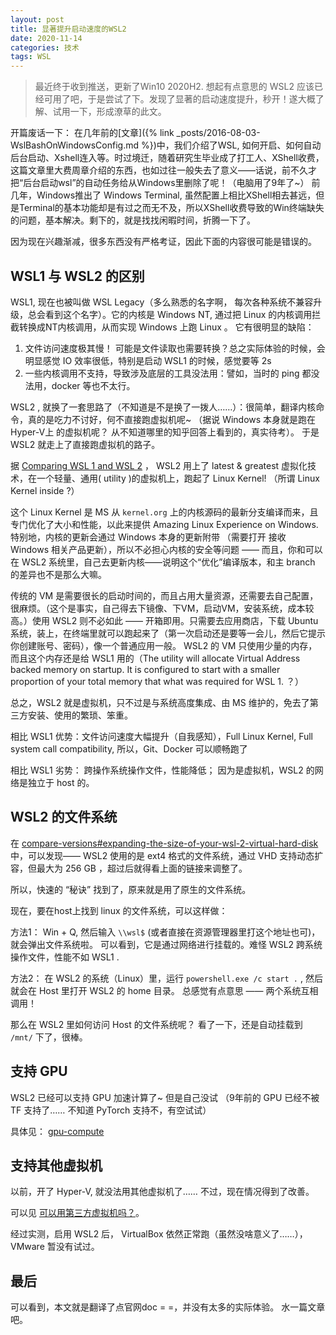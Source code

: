 ```yaml
---
layout: post
title: 显著提升启动速度的WSL2
date: 2020-11-14
categories: 技术 
tags: WSL
---
```

> 最近终于收到推送，更新了Win10 2020H2. 想起有点意思的 WSL2 应该已经可用了吧，于是尝试了下。发现了显著的启动速度提升，秒开！遂大概了解、试用一下，形成潦草的此文。
 
开篇废话一下：
在几年前的[文章]({% link _posts/2016-08-03-WslBashOnWindowsConfig.md %})中，我们介绍了WSL, 如何开启、如何自动后台启动、Xshell连入等。时过境迁，随着研究生毕业成了打工人、XShell收费，这篇文章里大费周章介绍的东西，也如过往一般失去了意义——话说，前不久才把“后台启动wsl”的自动任务给从Windows里删除了呢！（电脑用了9年了~）
前几年，Windows推出了 Windows Terminal, 虽然配置上相比XShell相去甚远，但是Terminal的基本功能却是有过之而无不及，所以XShell收费导致的Win终端缺失的问题，基本解决。剩下的，就是找找闲暇时间，折腾一下了。

因为现在兴趣渐减，很多东西没有严格考证，因此下面的内容很可能是错误的。

## WSL1 与 WSL2 的区别

WSL1, 现在也被叫做 WSL Legacy（多么熟悉的名字啊， 每次各种系统不兼容升级，总会看到这个名字）。它的内核是 Windows NT, 通过把 Linux 的内核调用拦截转换成NT内核调用，从而实现 Windows 上跑 Linux 。 它有很明显的缺陷：

1. 文件访问速度极其慢！ 可能是文件读取也需要转换？总之实际体验的时候，会明显感觉 IO 效率很低，特别是启动 WSL1 的时候，感觉要等 2s
2. 一些内核调用不支持，导致涉及底层的工具没法用：譬如，当时的 ping 都没法用，docker 等也不太行。

WSL2 , 就换了一套思路了（不知道是不是换了一拨人……）：很简单，翻译内核命令，真的是吃力不讨好，何不直接跑虚拟机呢~ （据说 Windows 本身就是跑在Hyper-V上 的虚拟机呢？ 从不知道哪里的知乎回答上看到的，真实待考）。 于是 WSL2 就走上了直接跑虚拟机的路子。

据 [Comparing WSL 1 and WSL 2](https://docs.microsoft.com/en-us/windows/wsl/compare-versions) ，
WSL2 用上了 latest & greatest 虚拟化技术，在一个轻量、通用( utility )的虚拟机上，跑起了 Linux Kernel! （所谓 Linux Kernel inside ?） 

这个 Linux Kernel 是 MS 从 `kernel.org` 上的内核源码的最新分支编译而来，且专门优化了大小和性能，以此来提供 Amazing Linux Experience on Windows. 特别地，内核的更新会通过 Windows 本身的更新附带 （需要打开 接收 Windows 相关产品更新），所以不必担心内核的安全等问题 —— 而且，你和可以在 WSL2 系统里，自己去更新内核——说明这个“优化”编译版本，和主 branch 的差异也不是那么大嘛。

传统的 VM 是需要很长的启动时间的，而且占用大量资源，还需要去自己配置，很麻烦。（这个是事实，自己得去下镜像、下VM，启动VM，安装系统，成本较高。）使用 WSL2 则不必如此 —— 开箱即用。只需要去应用商店，下载 Ubuntu 系统，装上，在终端里就可以跑起来了（第一次启动还是要等一会儿，然后它提示你创建账号、密码），像一个普通应用一般。 WSL2 的 VM 只使用少量的内存，而且这个内存还是给 WSL1 用的（The utility will allocate Virtual Address backed memory on startup. It is configured to start with a smaller proportion of your total memory that what was required for WSL 1. ？）

总之，WSL2 就是虚拟机，只不过是与系统高度集成、由 MS 维护的，免去了第三方安装、使用的繁琐、笨重。

相比 WSL1 优势：文件访问速度大幅提升（自我感知），Full Linux Kernel, Full system call compatibility, 所以，Git、Docker 可以顺畅跑了

相比 WSL1 劣势： 跨操作系统操作文件，性能降低； 因为是虚拟机，WSL2 的网络是独立于 host 的。

## WSL2 的文件系统

在 [compare-versions#expanding-the-size-of-your-wsl-2-virtual-hard-disk](https://docs.microsoft.com/en-us/windows/wsl/compare-versions#expanding-the-size-of-your-wsl-2-virtual-hard-disk)
中，可以发现——
WSL2 使用的是 ext4 格式的文件系统，通过 VHD 支持动态扩容，但最大为 256 GB ，超过后就得看上面的链接来调整了。

所以，快速的 “秘诀” 找到了，原来就是用了原生的文件系统。

现在，要在host上找到 linux 的文件系统，可以这样做： 

方法1： Win + Q, 然后输入 `\\wsl$` (或者直接在资源管理器里打这个地址也可)，就会弹出文件系统啦。 可以看到，它是通过网络进行挂载的。难怪 WSL2 跨系统操作文件，性能不如 WSL1 .

方法2： 在 WSL2 的系统（Linux）里，运行 `powershell.exe /c start .` , 然后就会在 Host 里打开 WSL2 的 home 目录。 总感觉有点意思 —— 两个系统互相调用！

那么在 WSL2 里如何访问 Host 的文件系统呢？ 看了一下，还是自动挂载到 `/mnt/` 下了，很棒。

## 支持 GPU

WSL2 已经可以支持 GPU 加速计算了~ 但是自己没试 （9年前的 GPU 已经不被 TF 支持了…… 不知道 PyTorch 支持不，有空试试）

具体见： [gpu-compute](https://docs.microsoft.com/en-us/windows/wsl/tutorials/gpu-compute)

## 支持其他虚拟机

以前，开了 Hyper-V, 就没法用其他虚拟机了…… 不过，现在情况得到了改善。

可以见 [可以用第三方虚拟机吗？](https://docs.microsoft.com/en-us/windows/wsl/wsl2-faq#will-i-be-able-to-run-wsl-2-and-other-3rd-party-virtualization-tools-such-as-vmware-or-virtualbox)。

经过实测，启用 WSL2 后， VirtualBox 依然正常跑（虽然没啥意义了……），VMware  暂没有试过。


## 最后

可以看到，本文就是翻译了点官网doc = =，并没有太多的实际体验。 水一篇文章吧。